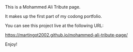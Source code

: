 This is a Mohammed Ali Tribute page.

It makes up the first part of my codong portfolio.

You can see this project live at the following URL:

https://martingot2002.github.io/mohammed-ali-tribute-page/

Enjoy!